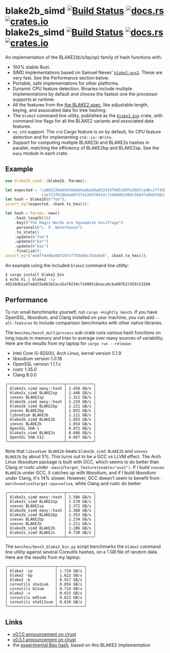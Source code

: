 # blake2b_simd [![Build Status](https://travis-ci.org/oconnor663/blake2_simd.svg?branch=master)](https://travis-ci.org/oconnor663/blake2_simd) [![docs.rs](https://docs.rs/blake2b_simd/badge.svg)](https://docs.rs/blake2b_simd) [![crates.io](https://img.shields.io/crates/v/blake2b_simd.svg)](https://crates.io/crates/blake2b_simd)<br>blake2s_simd [![Build Status](https://travis-ci.org/oconnor663/blake2_simd.svg?branch=master)](https://travis-ci.org/oconnor663/blake2_simd) [![docs.rs](https://docs.rs/blake2s_simd/badge.svg)](https://docs.rs/blake2s_simd) [![crates.io](https://img.shields.io/crates/v/blake2s_simd.svg)](https://crates.io/crates/blake2s_simd)

An implementation of the BLAKE2(b/s/bp/sp) family of hash functions with:

- 100% stable Rust.
- SIMD implementations based on Samuel Neves' [`blake2-avx2`](https://github.com/sneves/blake2-avx2).
  These are very fast. See the Performance section below.
- Portable, safe implementations for other platforms.
- Dynamic CPU feature detection. Binaries include multiple implementations by default and
  choose the fastest one the processor supports at runtime.
- All the features from the [the BLAKE2 spec](https://blake2.net/blake2.pdf), like adjustable
  length, keying, and associated data for tree hashing.
- The `blake2` command line utility, published as the
  [`blake2_bin`](https://crates.io/crates/blake2_bin) crate, with command line flags for all
  the BLAKE2 variants and associated data features.
- `no_std` support. The `std` Cargo feature is on by default, for CPU feature detection and
  for implementing `std::io::Write`.
- Support for computing multiple BLAKE2b and BLAKE2s hashes in parallel, matching the
  efficiency of BLAKE2bp and BLAKE2sp. See the `many` module in each crate.

## Example

```rust
use blake2b_simd::{blake2b, Params};

let expected = "ca002330e69d3e6b84a46a56a6533fd79d51d97a3bb7cad6c2ff43b354185d6d\
                c1e723fb3db4ae0737e120378424c714bb982d9dc5bbd7a0ab318240ddd18f8d";
let hash = blake2b(b"foo");
assert_eq!(expected, &hash.to_hex());

let hash = Params::new()
    .hash_length(16)
    .key(b"The Magic Words are Squeamish Ossifrage")
    .personal(b"L. P. Waterhouse")
    .to_state()
    .update(b"foo")
    .update(b"bar")
    .update(b"baz")
    .finalize();
assert_eq!("ee8ff4e9be887297cf79348dc35dab56", &hash.to_hex());
```

An example using the included `blake2` command line utility:

```bash
$ cargo install blake2_bin
$ echo hi | blake2 -sp
49228db2a2fa8d25e8b3b2aca5a70234c71490516eaca9cba007b27d59c532b8
```

## Performance

To run small benchmarks yourself, run `cargo +nightly bench`. If you
have OpenSSL, libsodium, and Clang installed on your machine, you can
add `--all-features` to include comparison benchmarks with other native
libraries.

The `benches/bench_multiprocess` sub-crate runs various hash functions
on long inputs in memory and tries to average over many sources of
variability. Here are the results from my laptop for `cargo run --release`:

- Intel Core i5-8250U, Arch Linux, kernel version 5.1.9
- libsodium version 1.0.18
- OpenSSL version 1.1.1.c
- rustc 1.35.0
- Clang 8.0.0

```table
╭─────────────────────────┬────────────╮
│ blake2s_simd many::hash │ 2.458 GB/s │
│ blake2s_simd BLAKE2sp   │ 2.446 GB/s │
│ sneves BLAKE2sp         │ 2.311 GB/s │
│ blake2b_simd many::hash │ 2.229 GB/s │
│ blake2b_simd BLAKE2bp   │ 2.221 GB/s │
│ sneves BLAKE2bp         │ 2.032 GB/s │
│ libsodium BLAKE2b       │ 1.111 GB/s │
│ blake2b_simd BLAKE2b    │ 1.055 GB/s │
│ sneves BLAKE2b          │ 1.054 GB/s │
│ OpenSSL SHA-1           │ 0.972 GB/s │
│ blake2s_simd BLAKE2s    │ 0.686 GB/s │
│ OpenSSL SHA-512         │ 0.667 GB/s │
╰─────────────────────────┴────────────╯
```

Note that `libsodium BLAKE2b` beats `blake2b_simd BLAKE2b` and `sneves
BLAKE2b` by about 5%. This turns out to be a GCC vs LLVM effect. The
Arch Linux libsodium package is built with GCC, which seems to do better
than Clang or rustc under `-mavx2`/`target_feature(enable="avx2")`. If I
build `sneves BLAKE2b` under GCC, it catches up with libsodium, and if I
build libsodium under Clang, it's 14% slower. However, GCC doesn't seem
to benefit from `-march=native`/`target-cpu=native`, while Clang and
rustc do better:

```table
╭─────────────────────────┬────────────╮
│ blake2s_simd many::hash │ 2.586 GB/s │
│ blake2s_simd BLAKE2sp   │ 2.570 GB/s │
│ sneves BLAKE2sp         │ 2.372 GB/s │
│ blake2b_simd many::hash │ 2.368 GB/s │
│ blake2b_simd BLAKE2bp   │ 2.353 GB/s │
│ sneves BLAKE2bp         │ 2.234 GB/s │
│ sneves BLAKE2b          │ 1.211 GB/s │
│ blake2b_simd BLAKE2b    │ 1.206 GB/s │
│ blake2s_simd BLAKE2s    │ 0.730 GB/s │
╰─────────────────────────┴────────────╯
```

The `benches/bench_blake2_bin.py` script benchmarks the `blake2` command
line utility against several Coreutils hashes, on a 1 GB file of random
data. Here are the results from my laptop:

```table
╭─────────────────────┬────────────╮
│ blake2 -sp          │ 1.729 GB/s │
│ blake2 -bp          │ 1.622 GB/s │
│ blake2 -b           │ 0.917 GB/s │
│ coreutils sha1sum   │ 0.856 GB/s │
│ coreutils b2sum     │ 0.714 GB/s │
│ blake2 -s           │ 0.633 GB/s │
│ coreutils md5sum    │ 0.622 GB/s │
│ coreutils sha512sum │ 0.620 GB/s │
╰─────────────────────┴────────────╯
```

## Links

- [v0.1.0 announcement on r/rust](https://www.reddit.com/r/rust/comments/96q69x/code_review_request_an_avx2_implementation_of/)
- [v0.5.1 announcement on r/rust](https://www.reddit.com/r/rust/comments/brqilo/blake2b_simd_is_joined_by_blake2s_simd_with_new/)
- the [experimental Bao hash](https://github.com/oconnor663/bao), based on this BLAKE2 implementation
